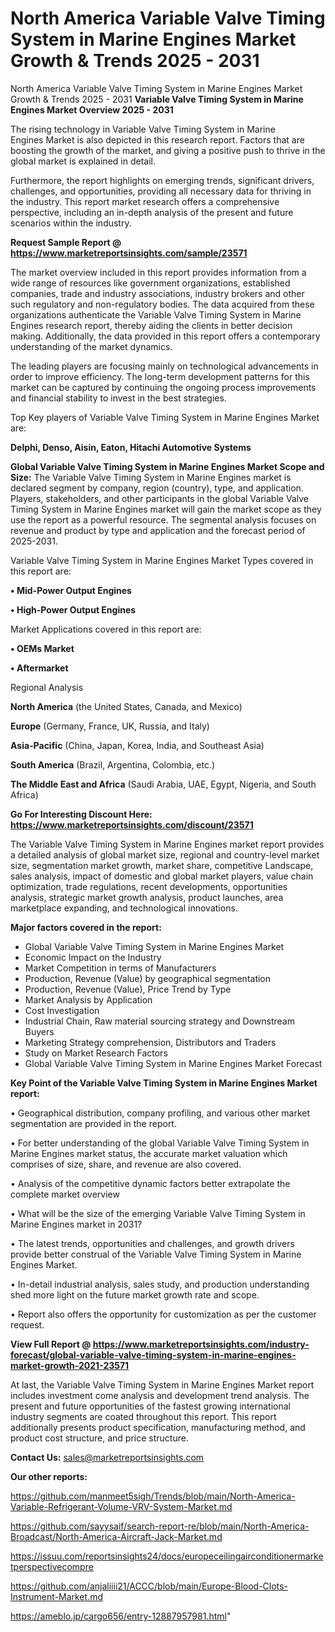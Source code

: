 # North America Variable Valve Timing System in Marine Engines Market Growth & Trends 2025 - 2031
North America Variable Valve Timing System in Marine Engines Market Growth & Trends 2025 - 2031
<Strong> Variable Valve Timing System in Marine Engines Market Overview 2025 - 2031</strong>

The rising technology in Variable Valve Timing System in Marine Engines Market is also depicted in this research report. Factors that are boosting the growth of the market, and giving a positive push to thrive in the global market is explained in detail.

Furthermore, the report highlights on emerging trends, significant drivers, challenges, and opportunities, providing all necessary data for thriving in the industry. This report market research offers a comprehensive perspective, including an in-depth analysis of the present and future scenarios within the industry.

<strong>Request Sample Report @ <a href=https://www.marketreportsinsights.com/sample/23571>https://www.marketreportsinsights.com/sample/23571</a></strong>

The market overview included in this report provides information from a wide range of resources like government organizations, established companies, trade and industry associations, industry brokers and other such regulatory and non-regulatory bodies. The data acquired from these organizations authenticate the Variable Valve Timing System in Marine Engines research report, thereby aiding the clients in better decision making. Additionally, the data provided in this report offers a contemporary understanding of the market dynamics.

The leading players are focusing mainly on technological advancements in order to improve efficiency. The long-term development patterns for this market can be captured by continuing the ongoing process improvements and financial stability to invest in the best strategies.

Top Key players of Variable Valve Timing System in Marine Engines Market are:

<strong>Delphi, Denso, Aisin, Eaton, Hitachi Automotive Systems</strong>

<strong><b>Global Variable Valve Timing System in Marine Engines Market Scope and Size:</b></strong>
The Variable Valve Timing System in Marine Engines market is declared segment by company, region (country), type, and application. Players, stakeholders, and other participants in the global Variable Valve Timing System in Marine Engines market will gain the market scope as they use the report as a powerful resource. The segmental analysis focuses on revenue and product by type and application and the forecast period of 2025-2031.

Variable Valve Timing System in Marine Engines Market Types covered in this report are:

<strong>• Mid-Power Output Engines

• High-Power Output Engines</strong>

Market Applications covered in this report are:

<strong>• OEMs Market

• Aftermarket</strong> 

Regional Analysis

<strong>North America</strong> (the United States, Canada, and Mexico)

<strong>Europe</strong> (Germany, France, UK, Russia, and Italy)

<strong>Asia-Pacific</strong> (China, Japan, Korea, India, and Southeast Asia)

<strong>South America</strong> (Brazil, Argentina, Colombia, etc.)

<strong>The Middle East and Africa</strong> (Saudi Arabia, UAE, Egypt, Nigeria, and South Africa)

<strong>Go For Interesting Discount Here: <a href=https://www.marketreportsinsights.com/discount/23571>https://www.marketreportsinsights.com/discount/23571</a></strong>

The Variable Valve Timing System in Marine Engines market report provides a detailed analysis of global market size, regional and country-level market size, segmentation market growth, market share, competitive Landscape, sales analysis, impact of domestic and global market players, value chain optimization, trade regulations, recent developments, opportunities analysis, strategic market growth analysis, product launches, area marketplace expanding, and technological innovations.

<strong><b>Major factors covered in the report:</b></strong>
<ul>
  <li>Global Variable Valve Timing System in Marine Engines Market </li>
  <li>Economic Impact on the Industry</li>
  <li>Market Competition in terms of Manufacturers</li>
  <li>Production, Revenue (Value) by geographical segmentation</li>
  <li>Production, Revenue (Value), Price Trend by Type</li>
  <li>Market Analysis by Application</li>
  <li>Cost Investigation</li>
  <li>Industrial Chain, Raw material sourcing strategy and Downstream Buyers</li>
  <li>Marketing Strategy comprehension, Distributors and Traders</li>
  <li>Study on Market Research Factors</li>
  <li>Global Variable Valve Timing System in Marine Engines Market Forecast</li>
</ul>

<strong><b>Key Point of the Variable Valve Timing System in Marine Engines Market report:</b></strong>

• Geographical distribution, company profiling, and various other market segmentation are provided in the report.

• For better understanding of the global Variable Valve Timing System in Marine Engines market status, the accurate market valuation which comprises of size, share, and revenue are also covered.

• Analysis of the competitive dynamic factors better extrapolate the complete market overview

• What will be the size of the emerging Variable Valve Timing System in Marine Engines market in 2031?

• The latest trends, opportunities and challenges, and growth drivers provide better construal of the Variable Valve Timing System in Marine Engines Market.

• In-detail industrial analysis, sales study, and production understanding shed more light on the future market growth rate and scope.

• Report also offers the opportunity for customization as per the customer request.

<strong><b>View Full Report @ <a href=https://www.marketreportsinsights.com/industry-forecast/global-variable-valve-timing-system-in-marine-engines-market-growth-2021-23571>https://www.marketreportsinsights.com/industry-forecast/global-variable-valve-timing-system-in-marine-engines-market-growth-2021-23571</a></b></strong>


At last, the Variable Valve Timing System in Marine Engines Market report includes investment come analysis and development trend analysis. The present and future opportunities of the fastest growing international industry segments are coated throughout this report. This report additionally presents product specification, manufacturing method, and product cost structure, and price structure.

<strong>Contact Us:</strong>
sales@marketreportsinsights.com

<strong>Our other reports:</strong>

<a href=https://github.com/manmeet5sigh/Trends/blob/main/North-America-Variable-Refrigerant-Volume-VRV-System-Market.md>https://github.com/manmeet5sigh/Trends/blob/main/North-America-Variable-Refrigerant-Volume-VRV-System-Market.md</a>

<a href=https://github.com/sayysaif/search-report-re/blob/main/North-America-Broadcast/North-America-Aircraft-Jack-Market.md>https://github.com/sayysaif/search-report-re/blob/main/North-America-Broadcast/North-America-Aircraft-Jack-Market.md</a>

<a href=https://issuu.com/reportsinsights24/docs/europeceilingairconditionermarketperspectivecompre>https://issuu.com/reportsinsights24/docs/europeceilingairconditionermarketperspectivecompre</a>

<a href=https://github.com/anjaliiii21/ACCC/blob/main/Europe-Blood-Clots-Instrument-Market.md>https://github.com/anjaliiii21/ACCC/blob/main/Europe-Blood-Clots-Instrument-Market.md</a>

<a href=https://ameblo.jp/cargo656/entry-12887957981.html>https://ameblo.jp/cargo656/entry-12887957981.html</a>"
